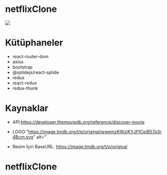 # netflixClone
<img src="./public/NetflixClone.gif"/>


# Kütüphaneler

- react-router-dom
- axios
- bootstrap
- @splidejs/react-splide
- redux
- react-redux
- redux-thunk

# Kaynaklar

- API:https://developer.themoviedb.org/reference/discover-movie

- LOGO:"https://image.tmdb.org/t/p/original/wwemzKWzjKYJFfCeiB57q3r4Bcm.svg" alt="

- Resim İçin BaseURL: https://image.tmdb.org/t/p/original


# netflixClone
